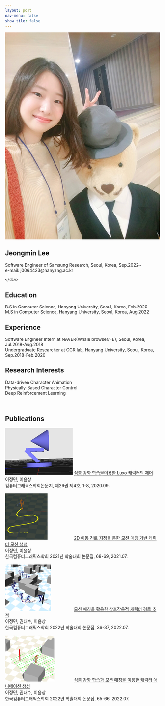 ```yaml
---
layout: post
nav-menu: false 
show_tile: false
---
```


<!-- One -->
<section id="one">
	<div class="inner">
		<span class="image left"><img src="../assets/people/jeongmin-lee/jeongmin-lee.jpg" alt="" /></span>

<h2>Jeongmin Lee</h2>
Software Engineer of Samsung Research, Seoul, Korea, Sep.2022~<br>
e-mail: j0064423@hanyang.ac.kr
<p/>

    </div>

</section>

## Education
B.S in Computer Science, Hanyang University, Seoul, Korea, Feb.2020<br>
M.S in Computer Science, Hanyang University, Seoul, Korea, Aug.2022<br>

## Experience
Software Engineer Intern at NAVER(Whale browser/FE), Seoul, Korea, Jul.2018-Aug.2018<br>
Undergraduate Researcher at CGR lab, Hanyang University, Seoul, Korea, Sep.2018-Feb.2020<br>


## Research Interests
Data-driven Character Animation<br>
Physically-Based Character Control<br>
Deep Reinforcement Learning
<br>
<br>
<br>
## Publications
<div class="paper">
<span class="image left">
<img src="../assets/publications/domestic/2020-journalkcgs-luxo.png" style="max-width: 220px; height: auto; " alt="" />
</span>
<span class="info right">
<a target="_black" rel="noopener noreferrer" href="https://doi.org/10.15701/kcgs.2020.26.4.1">심층 강화 학습을이용한 Luxo 캐릭터의 제어</a><br>
이정민, 이윤상 <br>
컴퓨터그래픽스학회논문지, 제26권 제4호, 1-8, 2020.09.<br>
</span>
</div>
<br>
<div class="paper">
<span class="image left" style="display:inline-block; width:220px;"> 
<img src="../assets/publications/domestic/2021-kcgsjournal-2dtraj.png" style="max-width: 220px; height: 150px; " alt="" />
</span>
<span class="info right">
<a target="_black" rel="noopener noreferrer" href="https://gitcgr.hanyang.ac.kr/publications/domestic/2021-kcgs-2d-traj.pdf">2D 이동 경로 지정을 통한 모션 매칭 기반 캐릭터 모션 생성</a><br>
이정민, 이윤상 <br>
한국컴퓨터그래픽스학회 2021년 학술대회 논문집, 68-69, 2021.07.<br>
</span>
</div>
<br>
<div class="paper">
<span class="image left" style="display:inline-block; width:220px;"> 
<img src="../assets/publications/domestic/2022-kcgs-interactivePathFollowing.png" style="max-width: 220px; height: 150px; " alt="" />
</span>
<span class="info right">
<a target="_black" rel="noopener noreferrer" href="https://gitcgr.hanyang.ac.kr/publications/domestic/2022-kcgs-interactivePathFollowing.pdf">모션 매칭을 활용한 상호작용적 캐릭터 경로 추적</a><br>
이정민, 권태수, 이윤상 <br>
한국컴퓨터그래픽스학회 2022년 학술대회 논문집, 36-37, 2022.07.<br>
</span>
</div>
<br>
<div class="paper">
<span class="image left" style="display:inline-block; width:220px;"> 
<img src="../assets/publications/domestic/2022-kcgs-drlMotionMatching.png" style="max-width: 220px; height: 150px; " alt="" />
</span>
<span class="info right">
<a target="_black" rel="noopener noreferrer" href="https://gitcgr.hanyang.ac.kr/publications/domestic/2022-kcgs-drlMotionMatching.pdf">심층 강화 학습과 모션 매칭을 이용한 캐릭터 애니메이션 생성</a><br>
이정민, 권태수, 이윤상 <br>
한국컴퓨터그래픽스학회 2022년 학술대회 논문집, 65-66, 2022.07.<br>
</span>
</div>
